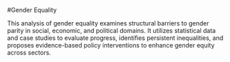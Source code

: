 #Gender Equality



This analysis of gender equality examines structural barriers to gender parity in social, economic, and political domains. It utilizes statistical data and case studies to evaluate progress, identifies persistent inequalities, and proposes evidence-based policy interventions to enhance gender equity across sectors.
